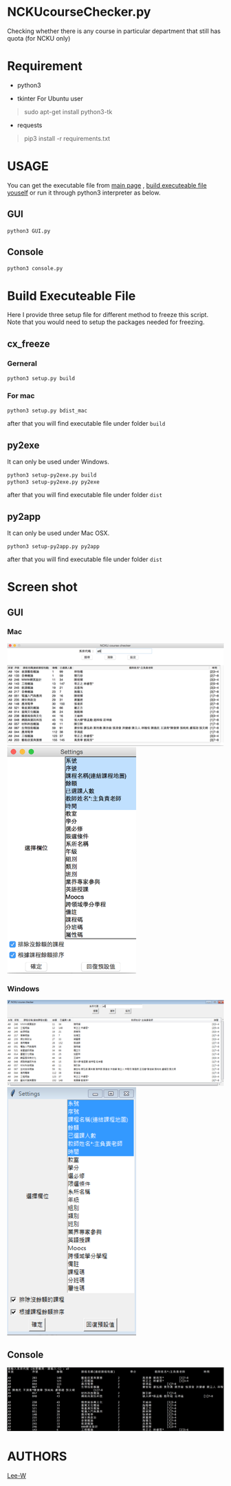 # NCKUcourseChecker.py
Checking whether there is any course in particular department that still has quota (for NCKU only)

# Requirement
- python3

- tkinter
For Ubuntu user
> sudo apt-get install python3-tk

- requests
> pip3 install -r requirements.txt


# USAGE
You can get the executable file from [main page](http://lee-w.github.io/NCKU-course-checker/)
, [build executeable file youself](#exe) or run it through python3 interpreter as below.


## GUI
```shell
python3 GUI.py
```

## Console
```shell
python3 console.py
```

<a name="exe"></a>
# Build Executeable File
Here I provide three setup file for different method to freeze this script.  
Note that you would need to setup the packages needed for freezing.

## cx_freeze

### Gerneral
```shell
python3 setup.py build
```

### For mac
```shell
python3 setup.py bdist_mac
```

after that you will find executable file under folder `build`

## py2exe
It can only be used under Windows.
```shell
python3 setup-py2exe.py build
python3 setup-py2exe.py py2exe
```

after that you will find executable file under folder `dist`

## py2app
It can only be used under Mac OSX.
```shell
python3 setup-py2app.py py2app
```

after that you will find executable file under folder `dist`


# Screen shot
## GUI
### Mac
![mac_main](./img/mac_main.png)
<img src="./img/mac_setting.png" alt="mac_setting" width="300">

### Windows
![win_main](./img/win_main.png)
<img src="./img/win_setting.png" alt="win_setting" width="300">

## Console
![console.py](./img/console.png)


# AUTHORS
[Lee-W](https://github.com/Lee-W/)
